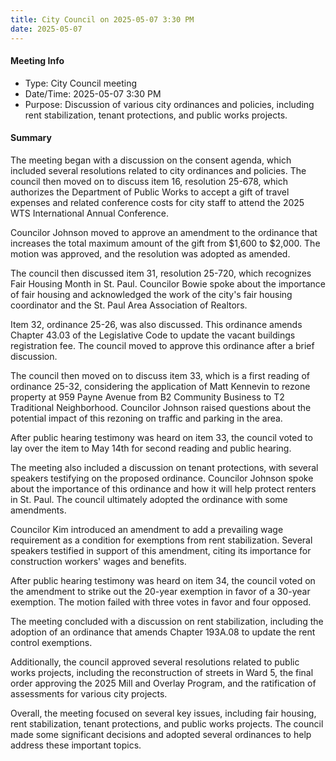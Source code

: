 ```yaml
---
title: City Council on 2025-05-07 3:30 PM
date: 2025-05-07
---
```

#### Meeting Info

* Type: City Council meeting
* Date/Time: 2025-05-07 3:30 PM
* Purpose: Discussion of various city ordinances and policies, including rent stabilization, tenant protections, and public works projects.

#### Summary

The meeting began with a discussion on the consent agenda, which included several resolutions related to city ordinances and policies. The council then moved on to discuss item 16, resolution 25-678, which authorizes the Department of Public Works to accept a gift of travel expenses and related conference costs for city staff to attend the 2025 WTS International Annual Conference.

Councilor Johnson moved to approve an amendment to the ordinance that increases the total maximum amount of the gift from $1,600 to $2,000. The motion was approved, and the resolution was adopted as amended.

The council then discussed item 31, resolution 25-720, which recognizes Fair Housing Month in St. Paul. Councilor Bowie spoke about the importance of fair housing and acknowledged the work of the city's fair housing coordinator and the St. Paul Area Association of Realtors.

Item 32, ordinance 25-26, was also discussed. This ordinance amends Chapter 43.03 of the Legislative Code to update the vacant buildings registration fee. The council moved to approve this ordinance after a brief discussion.

The council then moved on to discuss item 33, which is a first reading of ordinance 25-32, considering the application of Matt Kennevin to rezone property at 959 Payne Avenue from B2 Community Business to T2 Traditional Neighborhood. Councilor Johnson raised questions about the potential impact of this rezoning on traffic and parking in the area.

After public hearing testimony was heard on item 33, the council voted to lay over the item to May 14th for second reading and public hearing.

The meeting also included a discussion on tenant protections, with several speakers testifying on the proposed ordinance. Councilor Johnson spoke about the importance of this ordinance and how it will help protect renters in St. Paul. The council ultimately adopted the ordinance with some amendments.

Councilor Kim introduced an amendment to add a prevailing wage requirement as a condition for exemptions from rent stabilization. Several speakers testified in support of this amendment, citing its importance for construction workers' wages and benefits.

After public hearing testimony was heard on item 34, the council voted on the amendment to strike out the 20-year exemption in favor of a 30-year exemption. The motion failed with three votes in favor and four opposed.

The meeting concluded with a discussion on rent stabilization, including the adoption of an ordinance that amends Chapter 193A.08 to update the rent control exemptions.

Additionally, the council approved several resolutions related to public works projects, including the reconstruction of streets in Ward 5, the final order approving the 2025 Mill and Overlay Program, and the ratification of assessments for various city projects.

Overall, the meeting focused on several key issues, including fair housing, rent stabilization, tenant protections, and public works projects. The council made some significant decisions and adopted several ordinances to help address these important topics.

